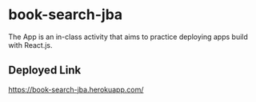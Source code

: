 # book-search-jba

The App is an in-class activity that aims to practice deploying apps build with React.js.

## Deployed Link
https://book-search-jba.herokuapp.com/

